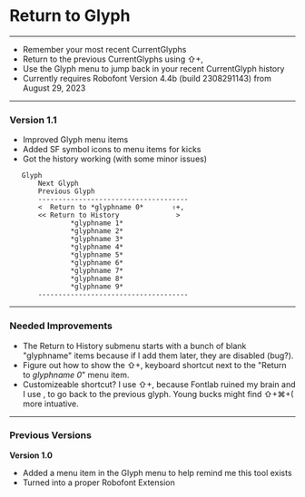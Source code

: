 # Return to Glyph
---

- Remember your most recent CurrentGlyphs
- Return to the previous CurrentGlyphs using ⇧+,
- Use the Glyph menu to jump back in your recent CurrentGlyph history
- Currently requires Robofont Version 4.4b (build 2308291143) from August 29, 2023

---

### Version 1.1

- Improved Glyph menu items
- Added SF symbol icons to menu items for kicks
- Got the history working (with some minor issues)

 ```
    Glyph
        Next Glyph
        Previous Glyph
        -------------------------------------
        <  Return to *glyphname 0*       ⇧+,
        << Return to History              >
                *glyphname 1*
                *glyphname 2*
                *glyphname 3*
                *glyphname 4*
                *glyphname 5*
                *glyphname 6*
                *glyphname 7*
                *glyphname 8*
                *glyphname 9*
        -------------------------------------
```


---

### Needed Improvements

- The Return to History submenu starts with a bunch of blank "glyphname" items because if I add them later, they are disabled (bug?).
- Figure out how to show the ⇧+, keyboard shortcut next to the "Return to *glyphname 0*" menu item.
- Customizeable shortcut? I use ⇧+, because Fontlab ruined my brain and I use , to go back to the previous glyph. Young bucks might find ⇧+⌘+( more intuative.


---


### Previous Versions

**Version 1.0**

- Added a menu item in the Glyph menu to help remind me this tool exists
- Turned into a proper Robofont Extension

